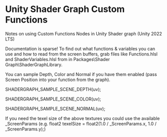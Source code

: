 # Unity Shader Graph Custom Functions
Notes on using Custom Functions Nodes in Unity Shader graph
(Unity 2022 LTS)

Documentation is sparse! To find out what functions & variables you can use and how to read from the screen buffers, grab files like Functions.hlsl and ShaderVariables.hlsl from in Packages\Shader Graph\ShaderGraphLibrary.

You can sample Depth, Color and Normal if you have them enabled (pass Screen Position into your function from the graph). 

SHADERGRAPH_SAMPLE_SCENE_DEPTH(uv);

SHADERGRAPH_SAMPLE_SCENE_COLOR(uv);

SHADERGRAPH_SAMPLE_SCENE_NORMAL(uv);

If you need the texel size of the above textures you could use the available _ScreenParams (e.g. float2 texelSize = float2(1.0 / _ScreenParams.x, 1.0 / _ScreenParams.y);)
